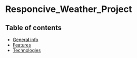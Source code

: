# Responcive_Weather_Project

## Table of contents

* [General info](#general-info)
* [Features](#features)
* [Technologies](#technologies)
